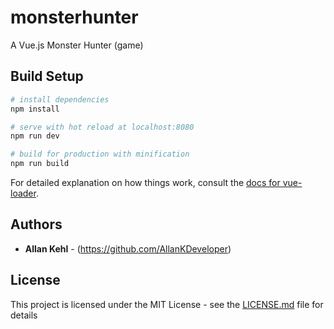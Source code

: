 # monsterhunter
A Vue.js Monster Hunter (game)

## Build Setup

``` bash
# install dependencies
npm install

# serve with hot reload at localhost:8080
npm run dev

# build for production with minification
npm run build
```

For detailed explanation on how things work, consult the [docs for vue-loader](http://vuejs.github.io/vue-loader).

## Authors

* **Allan Kehl** - (https://github.com/AllanKDeveloper)

## License

This project is licensed under the MIT License - see the [LICENSE.md](LICENSE.md) file for details